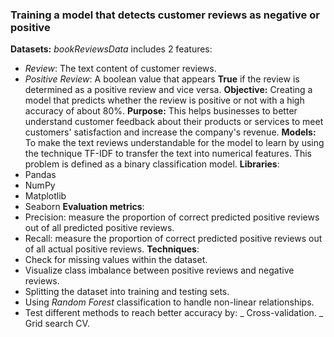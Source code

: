### Training a model that detects customer reviews as negative or positive
**Datasets:** *bookReviewsData* includes 2 features:
- *Review*: The text content of customer reviews.
- *Positive Review*: A boolean value that appears **True** if the review is determined as a positive review and vice versa.
**Objective:** Creating a model that predicts whether the review is positive or not with a high accuracy of about 80%.
**Purpose:** This helps businesses to better understand customer feedback about their products or services to meet customers' satisfaction and increase the company's revenue.
**Models:** To make the text reviews understandable for the model to learn by using the technique TF-IDF to transfer the text into numerical features. This problem is defined as a binary classification model.
**Libraries**:
- Pandas
- NumPy
- Matplotlib
- Seaborn
**Evaluation metrics**:
- Precision: measure the proportion of correct predicted positive reviews out of all predicted positive reviews.
- Recall: measure the proportion of correct predicted positive reviews out of all actual positive reviews.
**Techniques**:
- Check for missing values within the dataset.
- Visualize class imbalance between positive reviews and negative reviews.
- Splitting the dataset into training and testing sets.
- Using *Random Forest* classification to handle non-linear relationships.
- Test different methods to reach better accuracy by:
  _ Cross-validation.
  _ Grid search CV.
    
  
  

